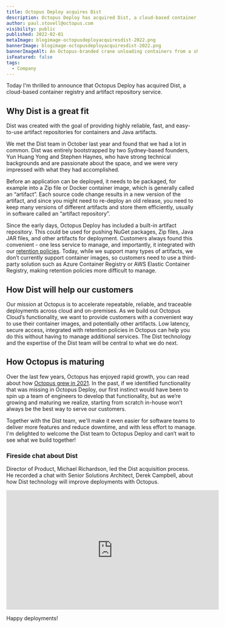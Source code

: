 ```yaml
---
title: Octopus Deploy acquires Dist
description: Octopus Deploy has acquired Dist, a cloud-based container registry and artifact repository.
author: paul.stovell@octopus.com
visibility: public
published: 2022-02-01
metaImage: blogimage-octopusdeployacquiresdist-2022.png
bannerImage: blogimage-octopusdeployacquiresdist-2022.png
bannerImageAlt: An Octopus-branded crane unloading containers from a ship named Dist.
isFeatured: false
tags: 
  - Company
---
```


Today I'm thrilled to announce that Octopus Deploy has acquired Dist, a cloud-based container registry and artifact repository service. 

## Why Dist is a great fit

Dist was created with the goal of providing highly reliable, fast, and easy-to-use artifact repositories for containers and Java artifacts. 

We met the Dist team in October last year and found that we had a lot in common. Dist was entirely bootstrapped by two Sydney-based founders, Yun Huang Yong and Stephen Haynes, who have strong technical backgrounds and are passionate about the space, and we were very impressed with what they had accomplished. 

Before an application can be deployed, it needs to be packaged, for example into a Zip file or Docker container image, which is generally called an “artifact”. Each source code change results in a new version of the artifact, and since you might need to re-deploy an old release, you need to keep many versions of different artifacts and store them efficiently, usually in software called an “artifact repository”. 

Since the early days, Octopus Deploy has included a built-in artifact repository. This could be used for pushing NuGet packages, Zip files, Java JAR files, and other artifacts for deployment. Customers always found this convenient - one less service to manage, and importantly, it integrated with our [retention policies](https://octopus.com/docs/administration/retention-policies). Today, while we support many types of artifacts, we don’t currently support container images, so customers need to use a third-party solution such as Azure Container Registry or AWS Elastic Container Registry, making retention policies more difficult to manage. 

## How Dist will help our customers

Our mission at Octopus is to accelerate repeatable, reliable, and traceable deployments across cloud and on-premises. As we build out Octopus Cloud’s functionality, we want to provide customers with a convenient way to use their container images, and potentially other artifacts. Low latency, secure access, integrated with retention policies in Octopus can help you do this without having to manage additional services. The Dist technology and the expertise of the Dist team will be central to what we do next.

## How Octopus is maturing

Over the last few years, Octopus has enjoyed rapid growth, you can read about how [Octopus grew in 2021](https://paulstovell.com/octopus-deploy-2021/). In the past, if we identified functionality that was missing in Octopus Deploy, our first instinct would have been to spin up a team of engineers to develop that functionality, but as we’re growing and maturing we realize, starting from scratch in-house won’t always be the best way to serve our customers. 

Together with the Dist team, we'll make it even easier for software teams to deliver more features and reduce downtime, and with less effort to manage. I'm delighted to welcome the Dist team to Octopus Deploy and can’t wait to see what we build together! 

### Fireside chat about Dist

Director of Product, Michael Richardson, led the Dist acquisition process. He recorded a chat with Senior Solutions Architect, Derek Campbell, about how Dist technology will improve deployments with Octopus.

<iframe width="560" height="315" src="https://www.youtube.com/embed/0CAFUTWW6-k" title="YouTube video player" frameborder="0" allow="accelerometer; autoplay; clipboard-write; encrypted-media; gyroscope; picture-in-picture" allowfullscreen></iframe>

Happy deployments!
